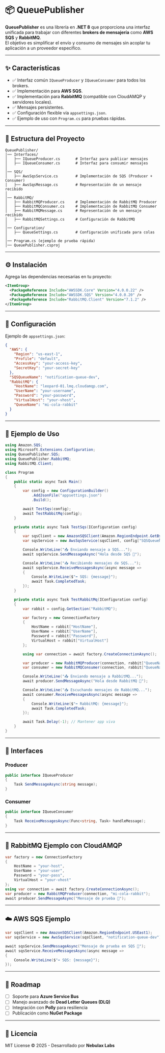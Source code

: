 # 📦 QueuePublisher

**QueuePublisher** es una librería en **.NET 8** que proporciona una interfaz unificada para trabajar con diferentes **brokers de mensajería** como **AWS SQS** y **RabbitMQ**.  
El objetivo es simplificar el envío y consumo de mensajes sin acoplar tu aplicación a un proveedor específico.

---

## ✨ Características

- ✅ Interfaz común `IQueueProducer` y `IQueueConsumer` para todos los brokers.  
- ✅ Implementación para **AWS SQS**.  
- ✅ Implementación para **RabbitMQ** (compatible con CloudAMQP y servidores locales).  
- ✅ Mensajes persistentes.  
- ✅ Configuración flexible vía `appsettings.json`.  
- ✅ Ejemplo de uso con `Program.cs` para pruebas rápidas.

---

## 📂 Estructura del Proyecto

```
QueuePublisher/
│── Interfaces/
│   ├── IQueueProducer.cs       # Interfaz para publicar mensajes
│   ├── IQueueConsumer.cs       # Interfaz para consumir mensajes
│
│── SQS/
│   ├── AwsSqsService.cs        # Implementación de SQS (Producer + Consumer)
│   ├── AwsSqsMessage.cs        # Representación de un mensaje recibido
│
│── RabbitMQ/
│   ├── RabbitMQProducer.cs     # Implementación de RabbitMQ Producer
│   ├── RabbitMQConsumer.cs     # Implementación de RabbitMQ Consumer
│   ├── RabbitMQMessage.cs      # Representación de un mensaje recibido
│   ├── RabbitMQSettings.cs     # Configuración de RabbitMQ
│
│── Configuration/
│   ├── QueueSettings.cs        # Configuración unificada para colas
│
│── Program.cs (ejemplo de prueba rápida)
│── QueuePublisher.csproj
```

---

## ⚙️ Instalación

Agrega las dependencias necesarias en tu proyecto:

```xml
<ItemGroup>
  <PackageReference Include="AWSSDK.Core" Version="4.0.0.22" />
  <PackageReference Include="AWSSDK.SQS" Version="4.0.0.20" />
  <PackageReference Include="RabbitMQ.Client" Version="7.1.2" />
</ItemGroup>
```

---

## 🔧 Configuración

Ejemplo de `appsettings.json`:

```json
{
  "AWS": {
    "Region": "us-east-1",
    "Profile": "default",
    "AccessKey": "your-access-key",
    "SecretKey": "your-secret-key"
  },
  "SQSQueueName": "notification-queue-dev",
  "RabbitMQ": {
    "HostName": "leopard-01.lmq.cloudamqp.com",
    "UserName": "your-username",
    "Password": "your-password",
    "VirtualHost": "your-vhost",
    "QueueName": "mi-cola-rabbit"
  }
}
```

---

## 🚀 Ejemplo de Uso

```csharp
using Amazon.SQS;
using Microsoft.Extensions.Configuration;
using QueuePublisher.SQS;
using QueuePublisher.RabbitMQ;
using RabbitMQ.Client;

class Program
{
    public static async Task Main()
    {
        var config = new ConfigurationBuilder()
            .AddJsonFile("appsettings.json")
            .Build();

        await TestSqs(config);
        await TestRabbitMq(config);
    }

    private static async Task TestSqs(IConfiguration config)
    {
        var sqsClient = new AmazonSQSClient(Amazon.RegionEndpoint.GetBySystemName(config["AWS:Region"]));
        var sqsService = new AwsSqsService(sqsClient, config["SQSQueueName"]);

        Console.WriteLine("📤 Enviando mensaje a SQS...");
        await sqsService.SendMessageAsync("Hola desde SQS 🚀");

        Console.WriteLine("📥 Recibiendo mensajes de SQS...");
        await sqsService.ReceiveMessagesAsync(async message =>
        {
            Console.WriteLine($"➡️ SQS: {message}");
            await Task.CompletedTask;
        });
    }

    private static async Task TestRabbitMq(IConfiguration config)
    {
        var rabbit = config.GetSection("RabbitMQ");

        var factory = new ConnectionFactory
        {
            HostName = rabbit["HostName"],
            UserName = rabbit["UserName"],
            Password = rabbit["Password"],
            VirtualHost = rabbit["VirtualHost"]
        };

        using var connection = await factory.CreateConnectionAsync();

        var producer = new RabbitMQProducer(connection, rabbit["QueueName"]);
        var consumer = new RabbitMQConsumer(connection, rabbit["QueueName"]);

        Console.WriteLine("📤 Enviando mensaje a RabbitMQ...");
        await producer.SendMessageAsync("Hola desde RabbitMQ 🚀");

        Console.WriteLine("📥 Escuchando mensajes de RabbitMQ...");
        await consumer.ReceiveMessagesAsync(async message =>
        {
            Console.WriteLine($"➡️ RabbitMQ: {message}");
            await Task.CompletedTask;
        });

        await Task.Delay(-1); // Mantener app viva
    }
}
```

---

## 📖 Interfaces

### Producer
```csharp
public interface IQueueProducer
{
    Task SendMessageAsync(string message);
}
```

### Consumer
```csharp
public interface IQueueConsumer
{
    Task ReceiveMessagesAsync(Func<string, Task> handleMessage);
}
```

---

## 🐇 RabbitMQ Ejemplo con CloudAMQP

```csharp
var factory = new ConnectionFactory
{
    HostName = "your-host",
    UserName = "your-user",
    Password = "your-pass",
    VirtualHost = "your-vhost"
};
using var connection = await factory.CreateConnectionAsync();
var producer = new RabbitMQProducer(connection, "mi-cola-rabbit");
await producer.SendMessageAsync("Mensaje de prueba 🚀");
```

---

## ☁️ AWS SQS Ejemplo

```csharp
var sqsClient = new AmazonSQSClient(Amazon.RegionEndpoint.USEast1);
var sqsService = new AwsSqsService(sqsClient, "notification-queue-dev");

await sqsService.SendMessageAsync("Mensaje de prueba en SQS 🚀");
await sqsService.ReceiveMessagesAsync(async message =>
{
    Console.WriteLine($"➡️ SQS: {message}");
});
```

---

## 📌 Roadmap

- [ ] Soporte para **Azure Service Bus**  
- [ ] Manejo avanzado de **Dead Letter Queues (DLQ)**  
- [ ] Integración con **Polly** para resiliencia  
- [ ] Publicación como **NuGet Package**

---

## 📝 Licencia

MIT License © 2025 - Desarrollado por **Nebulax Labs**
